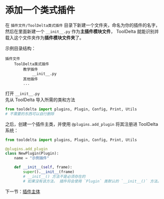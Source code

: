 # 添加一个类式插件

在 `插件文件/ToolDelta类式插件` 目录下新建一个文件夹，命名为你的插件的名字，然后在里面新建一个 `__init__.py` 作为**主插件模块文件**，
ToolDelta 就能识别并载入这个文件夹作为**插件模块文件夹**了。

示例目录结构：
```
插件文件
    ToolDelta类式插件
        教学插件
            __init__.py
        其他插件
        ...
```

打开 `__init__.py`  
先从 ToolDelta 导入所需的类和方法
```python
from tooldelta import plugins, Plugin, Config, Print, Utils
# 不需要的东西可以自行删除
```

之后，创建一个插件主类，并使用 `@plugins.add_plugin` 将其注册进 ToolDelta 系统：
```python
from tooldelta import plugins, Plugin, Config, Print, Utils

@plugins.add_plugin
class NewPlugin(Plugin):
    name = "示例插件"

    def __init__(self, frame):
        super().__init__(frame)
        # __init__() 方法不是必须存在的
        # 如果没有该方法， 插件将会使用 `Plugin` 类默认的 `__init__()` 方法。

```

下一节：[插件主体](./插件主体)